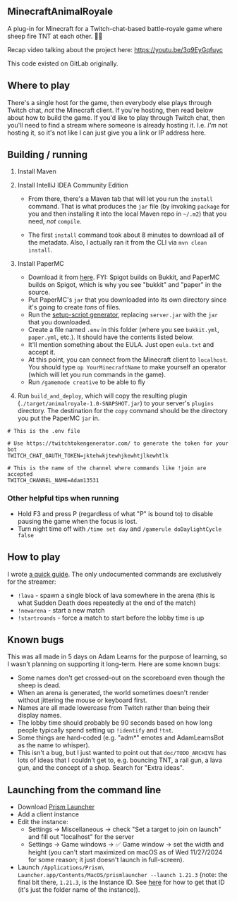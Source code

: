 ## MinecraftAnimalRoyale

A plug-in for Minecraft for a Twitch-chat-based battle-royale game where sheep fire TNT at each other. 🐑🧨

Recap video talking about the project here: https://youtu.be/3q9EyGqfuyc

This code existed on GitLab originally.

## Where to play

There's a single host for the game, then everybody else plays through Twitch chat, _not_ the Minecraft client. If you're hosting, then read below about how to build the game. If you'd like to play through Twitch chat, then you'll need to find a stream where someone is already hosting it. I.e. _I'm_ not hosting it, so it's not like I can just give you a link or IP address here.

## Building / running

1. Install Maven
1. Install IntelliJ IDEA Community Edition

   - From there, there's a Maven tab that will let you run the `install` command. That is what produces the `jar` file (by invoking `package` for you and then installing it into the local Maven repo in `~/.m2`) that you need, _not_ `compile`.

   - The first `install` command took about 8 minutes to download all of the metadata. Also, I actually ran it from the CLI via `mvn clean install`.

1. Install PaperMC

   - Download it from [here](https://papermc.io/downloads/paper). FYI: Spigot builds on Bukkit, and PaperMC builds on Spigot, which is why you see "bukkit" and "paper" in the source.
   - Put PaperMC's `jar` that you downloaded into its own directory since it's going to create _tons_ of files.
   - Run the [setup-script generator](https://docs.papermc.io/misc/tools/start-script-gen), replacing `server.jar` with the `jar` that you downloaded.
   - Create a file named `.env` in this folder (where you see `bukkit.yml`, `paper.yml`, etc.). It should have the contents listed below.
   - It'll mention something about the EULA. Just open `eula.txt` and accept it.
   - At this point, you can connect from the Minecraft client to `localhost`. You should type `op YourMinecraftName` to make yourself an operator (which will let you run commands in the game).
   - Run `/gamemode creative` to be able to fly

1. Run `build_and_deploy`, which will copy the resulting plugin (`./target/animalroyale-1.0-SNAPSHOT.jar`) to your server's `plugins` directory. The destination for the `copy` command should be the directory you put the PaperMC `jar` in.

```env
# This is the .env file

# Use https://twitchtokengenerator.com/ to generate the token for your bot
TWITCH_CHAT_OAUTH_TOKEN=jktehwkjtewhjkewhtjlkewhtlk

# This is the name of the channel where commands like !join are accepted
TWITCH_CHANNEL_NAME=Adam13531
```

### Other helpful tips when running

- Hold F3 and press P (regardless of what "P" is bound to) to disable pausing the game when the focus is lost.
- Turn night time off with `/time set day` and `/gamerule doDaylightCycle false`

## How to play

I wrote [a quick guide](https://docs.google.com/document/d/1moUj-t_0jbqze7Hj56434eO6iMPjn2eO_aeHCuQcwMw/edit). The only undocumented commands are exclusively for the streamer:

- `!lava` - spawn a single block of lava somewhere in the arena (this is what Sudden Death does repeatedly at the end of the match)
- `!newarena` - start a new match
- `!startrounds` - force a match to start before the lobby time is up

## Known bugs

This was all made in 5 days on Adam Learns for the purpose of learning, so I wasn't planning on supporting it long-term. Here are some known bugs:

- Some names don't get crossed-out on the scoreboard even though the sheep is dead.
- When an arena is generated, the world sometimes doesn't render without jittering the mouse or keyboard first.
- Names are all made lowercase from Twitch rather than being their display names.
- The lobby time should probably be 90 seconds based on how long people typically spend setting up `!identify` and `!tnt`.
- Some things are hard-coded (e.g. "adm\*" emotes and AdamLearnsBot as the name to whisper).
- This isn't a bug, but I just wanted to point out that `doc/TODO_ARCHIVE` has lots of ideas that I couldn't get to, e.g. bouncing TNT, a rail gun, a lava gun, and the concept of a shop. Search for "Extra ideas".

## Launching from the command line

- Download [Prism Launcher](https://prismlauncher.org/)
- Add a client instance
- Edit the instance:
  - Settings → Miscellaneous → check "Set a target to join on launch" and fill out "localhost" for the server
  - Settings → Game windows → ✅ Game window → set the width and height (you can't start maximized on macOS as of Wed 11/27/2024 for some reason; it just doesn't launch in full-screen).
- Launch `/Applications/Prism\ Launcher.app/Contents/MacOS/prismlauncher --launch 1.21.3` (note: the final bit there, `1.21.3`, is the Instance ID. See [here](https://prismlauncher.org/wiki/getting-started/command-line-interface/) for how to get that ID (it's just the folder name of the instance)).
